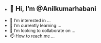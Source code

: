 - ## 👋 Hi, I’m @Anilkumarhabani
- 👀 I’m interested in ...
- 🌱 I’m currently learning ...
- 💞️ I’m looking to collaborate on ...
- 📫 [How to reach me ...](http://Anil.com)

<!---
Anilkumarhabani/Anilkumarhabani is a ✨ special ✨ repository because its `README.md` (this file) appears on your GitHub profile.
You can click the Preview link to take a look at your changes.
--->
